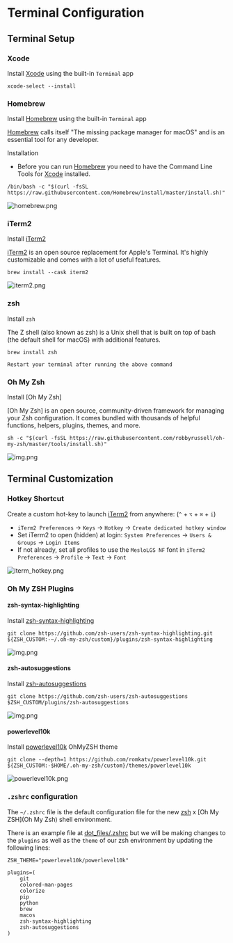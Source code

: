 # Terminal Configuration

## Terminal Setup

### Xcode

Install [Xcode] using the built-in `Terminal` app

```shell
xcode-select --install
```

### Homebrew

Install [Homebrew] using the built-in `Terminal` app

[Homebrew] calls itself "The missing package manager for macOS" and is an essential tool for
any developer.

Installation

- Before you can run [Homebrew] you need to have the Command Line Tools for [Xcode](Xcode)
  installed.

```shell
/bin/bash -c "$(curl -fsSL https://raw.githubusercontent.com/Homebrew/install/master/install.sh)"
```

![homebrew.png](_static/homebrew.png)

### iTerm2

Install [iTerm2]

[iTerm2] is an open source replacement for Apple's Terminal. It's highly customizable and comes
with a lot of useful features.

```shell
brew install --cask iterm2
```

![iterm2.png](_static/iterm2.png)

### zsh

Install `zsh`

The Z shell (also known as zsh) is a Unix shell that is built on top of bash (the default shell
for macOS) with additional features.

```shell
brew install zsh
```

```{note}
Restart your terminal after running the above command
```

### Oh My Zsh

Install [Oh My Zsh]

[Oh My Zsh] is an open source, community-driven framework for managing your Zsh configuration.
It comes bundled with  thousands of helpful functions, helpers, plugins, themes, and more.

 ```shell
 sh -c "$(curl -fsSL https://raw.githubusercontent.com/robbyrussell/oh-my-zsh/master/tools/install.sh)"
 ```

![img.png](_static/oh_my_zsh.png)

## Terminal Customization

### Hotkey Shortcut

Create a custom hot-key to launch [iTerm2] from
anywhere: (`^` + `⌥` + `⌘` + `i`)

- `iTerm2 Preferences` -> `Keys` -> `Hotkey` -> `Create dedicated hotkey window`
- Set iTerm2 to open (hidden) at login: `System Preferences` -> `Users & Groups`
  -> `Login Items`
- If not already, set all profiles to use the `MesloLGS NF` font
  in `iTerm2 Preferences` -> `Profile` -> `Text` -> `Font`

![iterm_hotkey.png](_static/iterm_hotkey.png)

### Oh My ZSH Plugins

#### zsh-syntax-highlighting

Install [zsh-syntax-highlighting]

```shell
git clone https://github.com/zsh-users/zsh-syntax-highlighting.git ${ZSH_CUSTOM:-~/.oh-my-zsh/custom}/plugins/zsh-syntax-highlighting
```

![img.png](_static/zsh_syntax_highlighting.png)

#### zsh-autosuggestions

Install [zsh-autosuggestions]

```shell
git clone https://github.com/zsh-users/zsh-autosuggestions $ZSH_CUSTOM/plugins/zsh-autosuggestions
```

![img.png](_static/zsh_autosuggestions.png)

#### powerlevel10k

Install [powerlevel10k] OhMyZSH theme

```shell
git clone --depth=1 https://github.com/romkatv/powerlevel10k.git ${ZSH_CUSTOM:-$HOME/.oh-my-zsh/custom}/themes/powerlevel10k
```

![powerlevel10k.png](_static/powerlevel10k.png)

### `.zshrc` configuration

The `~/.zshrc` file is the default configuration file for the new [zsh](#zsh) x [Oh My ZSH](Oh My Zsh)
shell environment.

There is an example file at [dot_files/.zshrc](../../dot_files/.zshrc) but we will be making changes
to the `plugins` as well as the `theme` of our zsh environment by updating the
following lines:

```shell
ZSH_THEME="powerlevel10k/powerlevel10k"
```

```shell
plugins=(
    git
    colored-man-pages
    colorize
    pip
    python
    brew
    macos
    zsh-syntax-highlighting
    zsh-autosuggestions
)
```

[Xcode]: https://sourabhbajaj.com/mac-setup/Xcode/
[Homebrew]: https://brew.sh/
[iTerm2]: https://www.iterm2.com/
[OhMyZsh]: https://github.com/robbyrussell/oh-my-zsh
[zsh-syntax-highlighting]: https://github.com/zsh-users/zsh-syntax-highlighting
[zsh-autosuggestions]: https://github.com/zsh-users/zsh-autosuggestions
[powerlevel10k]: https://github.com/romkatv/powerlevel10k
